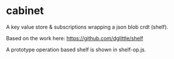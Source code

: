 # cabinet
A key value store & subscriptions wrapping a json blob crdt (shelf).

Based on the work here:
https://github.com/dglittle/shelf

A prototype operation based shelf is shown in shelf-op.js.
